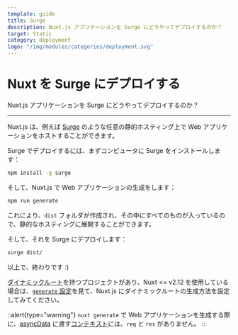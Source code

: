 ```yaml
---
template: guide
title: Surge
description: Nuxt.js アプリケーションを Surge にどうやってデプロイするのか？
target: Static
category: deployment
logo: "/img/modules/categories/deployment.svg"
---
```

# Nuxt を Surge にデプロイする

Nuxt.js アプリケーションを Surge にどうやってデプロイするのか？

---

Nuxt.js は、例えば [Surge](https://surge.sh/) のような任意の静的ホスティング上で Web アプリケーションをホストすることができます。

Surge でデプロイするには、まずコンピュータに Surge をインストールします：

```bash
npm install -g surge
```

そして、Nuxt.js で Web アプリケーションの生成をします：

```bash
npm run generate
```

これにより、`dist` フォルダが作成され、その中にすべてのものが入っているので、静的なホスティングに展開することができます。

そして、それを Surge にデプロイします：

```bash
surge dist/
```

以上で、終わりです :)

[ダイナミックルート](/docs/directory-structure/pages#dynamic-pages)を持つプロジェクトがあり、Nuxt <= v2.12 を使用している場合は、[`generate` 設定](/docs/configuration-glossary/configuration-generate)を見て、Nuxt.js にダイナミックルートの生成方法を設定してみてください。

::alert{type="warning"}
`nuxt generate` で Web アプリケーションを生成する際に、[asyncData](/docs/features/data-fetching) に渡す[コンテキスト](/docs/internals-glossary/context)には、`req` と `res` がありません。
::
